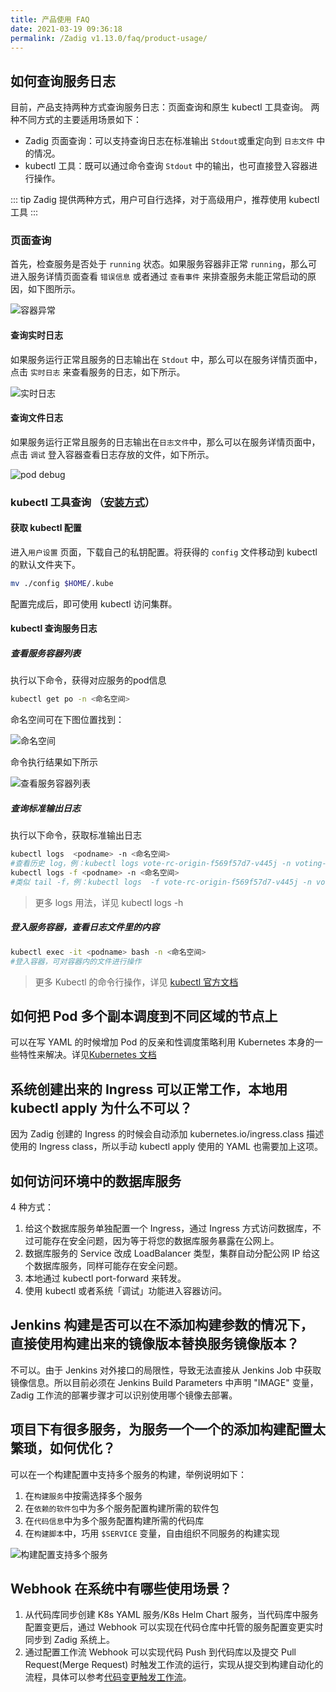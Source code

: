 ```yaml
---
title: 产品使用 FAQ
date: 2021-03-19 09:36:18
permalink: /Zadig v1.13.0/faq/product-usage/
---
```


## 如何查询服务日志
目前，产品支持两种方式查询服务日志：页面查询和原生 kubectl 工具查询。
两种不同方式的主要适用场景如下：
- Zadig 页面查询：可以支持查询日志在标准输出 `Stdout`或重定向到 `日志文件` 中的情况。
- kubectl 工具：既可以通过命令查询 `Stdout` 中的输出，也可直接登入容器进行操作。

::: tip
Zadig 提供两种方式，用户可自行选择，对于高级用户，推荐使用 kubectl 工具
:::
### 页面查询


首先，检查服务是否处于 `running` 状态。如果服务容器非正常 `running`，那么可进入服务详情页面查看 `错误信息` 或者通过 `查看事件` 来排查服务未能正常启动的原因，如下图所示。

![容器异常](./_images/log_pod_error.png)

#### 查询实时日志

如果服务运行正常且服务的日志输出在 `Stdout` 中，那么可以在服务详情页面中，点击 `实时日志` 来查看服务的日志，如下所示。

![实时日志](./_images/log_runtime.png)

#### 查询文件日志

如果服务运行正常且服务的日志输出在`日志文件`中，那么可以在服务详情页面中，点击 `调试` 登入容器查看日志存放的文件，如下所示。

![pod debug](./_images/log_pod_debug.png)

### kubectl 工具查询 （[安装方式](https://kubernetes.io/zh/docs/tasks/tools/#kubectl)）
#### 获取 kubectl 配置

进入`用户设置` 页面，下载自己的私钥配置。将获得的 `config` 文件移动到 kubectl 的默认文件夹下。

```bash
mv ./config $HOME/.kube
```
配置完成后，即可使用 kubectl 访问集群。
#### kubectl 查询服务日志

##### 查看服务容器列表

执行以下命令，获得对应服务的pod信息

```bash
kubectl get po -n <命名空间>
```
命名空间可在下图位置找到：

![命名空间](./_images/log_get_namespace.png)

命令执行结果如下所示

![查看服务容器列表](./_images/log_kubectl_get_po.png)

##### 查询标准输出日志

执行以下命令，获取标准输出日志

```bash
kubectl logs  <podname> -n <命名空间>
#查看历史 log，例：kubectl logs vote-rc-origin-f569f57d7-v445j -n voting-env-dev
kubectl logs -f <podname> -n <命名空间>
#类似 tail -f，例：kubectl logs  -f vote-rc-origin-f569f57d7-v445j -n voting-env-dev
```

> 更多 logs 用法，详见 kubectl logs -h

##### 登入服务容器，查看日志文件里的内容

```bash
kubectl exec -it <podname> bash -n <命名空间>
#登入容器，可对容器内的文件进行操作
```

> 更多 Kubectl 的命令行操作，详见 [kubectl 官方文档](https://kubernetes.io/docs/reference/generated/kubectl/kubectl-commands)

## 如何把 Pod 多个副本调度到不同区域的节点上

可以在写 YAML 的时候增加 Pod 的反亲和性调度策略利用 Kubernetes 本身的一些特性来解决。详见[Kubernetes 文档](https://kubernetes.io/zh/docs/concepts/scheduling-eviction/assign-pod-node/)

## 系统创建出来的 Ingress 可以正常工作，本地用 kubectl apply 为什么不可以？

因为 Zadig 创建的 Ingress 的时候会自动添加 kubernetes.io/ingress.class 描述使用的 Ingress class，所以手动 kubectl apply 使用的 YAML 也需要加上这项。

## 如何访问环境中的数据库服务

4 种方式：
  1. 给这个数据库服务单独配置一个 Ingress，通过 Ingress 方式访问数据库，不过可能存在安全问题，因为等于将您的数据库服务暴露在公网上。
  2. 数据库服务的 Service 改成  LoadBalancer 类型，集群自动分配公网 IP 给这个数据库服务，同样可能存在安全问题。
  3. 本地通过 kubectl port-forward 来转发。
  4. 使用 kubectl 或者系统「调试」功能进入容器访问。

## Jenkins 构建是否可以在不添加构建参数的情况下，直接使用构建出来的镜像版本替换服务镜像版本？

不可以。由于 Jenkins 对外接口的局限性，导致无法直接从 Jenkins Job 中获取镜像信息。所以目前必须在 Jenkins Build Parameters 中声明 "IMAGE" 变量，Zadig 工作流的部署步骤才可以识别使用哪个镜像去部署。

## 项目下有很多服务，为服务一个一个的添加构建配置太繁琐，如何优化？

可以在一个构建配置中支持多个服务的构建，举例说明如下：

1. 在`构建服务`中按需选择多个服务
2. 在`依赖的软件包`中为多个服务配置构建所需的软件包
3. 在`代码信息`中为多个服务配置构建所需的代码库
4. 在`构建脚本`中，巧用 `$SERVICE` 变量，自由组织不同服务的构建实现

![构建配置支持多个服务](./_images/build_config_demo_for_multi_services.png)

## Webhook 在系统中有哪些使用场景？

1. 从代码库同步创建 K8s YAML 服务/K8s Helm Chart 服务，当代码库中服务配置变更后，通过 Webhook 可以实现在代码仓库中托管的服务配置变更实时同步到 Zadig 系统上。
2. 通过配置工作流 Webhook 可以实现代码 Push 到代码库以及提交 Pull Request(Merge Request) 时触发工作流的运行，实现从提交到构建自动化的流程，具体可以参考[代码变更触发工作流](/Zadig%20v1.13.0/workflow/trigger/#代码变更触发)。
